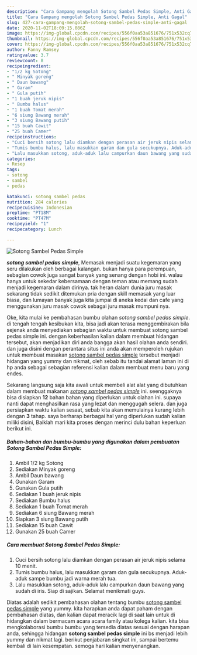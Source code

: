 ```yaml
---
description: "Cara Gampang mengolah Sotong Sambel Pedas Simple, Anti Gagal"
title: "Cara Gampang mengolah Sotong Sambel Pedas Simple, Anti Gagal"
slug: 427-cara-gampang-mengolah-sotong-sambel-pedas-simple-anti-gagal
date: 2020-11-02T18:09:15.086Z
image: https://img-global.cpcdn.com/recipes/556f0aa53a851676/751x532cq70/sotong-sambel-pedas-simple-foto-resep-utama.jpg
thumbnail: https://img-global.cpcdn.com/recipes/556f0aa53a851676/751x532cq70/sotong-sambel-pedas-simple-foto-resep-utama.jpg
cover: https://img-global.cpcdn.com/recipes/556f0aa53a851676/751x532cq70/sotong-sambel-pedas-simple-foto-resep-utama.jpg
author: Fanny Ramsey
ratingvalue: 3.7
reviewcount: 8
recipeingredient:
- "1/2 kg Sotong"
- " Minyak goreng"
- " Daun bawang"
- " Garam"
- " Gula putih"
- "1 buah jeruk nipis"
- " Bumbu halus"
- "1 buah Tomat merah"
- "6 siung Bawang merah"
- "3 siung Bawang putih"
- "15 buah Cawit"
- "25 buah Camer"
recipeinstructions:
- "Cuci bersih sotong lalu diamkan dengan perasan air jeruk nipis selama 10 menit."
- "Tumis bumbu halus, lalu masukkan garam dan gula secukupnya. Aduk-aduk sampe bumbu jadi warna merah tua."
- "Lalu masukkan sotong, aduk-aduk lalu campurkan daun bawang yang sudah di iris. Siap di sajikan. Selamat menikmati guys."
categories:
- Resep
tags:
- sotong
- sambel
- pedas

katakunci: sotong sambel pedas 
nutrition: 284 calories
recipecuisine: Indonesian
preptime: "PT18M"
cooktime: "PT47M"
recipeyield: "1"
recipecategory: Lunch

---
```



![Sotong Sambel Pedas Simple](https://img-global.cpcdn.com/recipes/556f0aa53a851676/751x532cq70/sotong-sambel-pedas-simple-foto-resep-utama.jpg)

<b><i>sotong sambel pedas simple</i></b>, Memasak menjadi suatu kegemaran yang seru dilakukan oleh berbagai kalangan. bukan hanya para perempuan, sebagian cowok juga sangat banyak yang senang dengan hobi ini. walau hanya untuk sekedar kebersamaan dengan teman atau memang sudah menjadi kegemaran dalam dirinya. tak heran dalam dunia juru masak sekarang tidak sedikit ditemukan pria dengan skill memasak yang luar biasa, dan lumayan banyak juga kita jumpai di aneka kedai dan cafe yang menggunakan juru masak cowok sebagai juru masak mumpuni nya.

Oke, kita mulai ke pembahasan bumbu olahan <i>sotong sambel pedas simple</i>. di tengah tengah kesibukan kita, bisa jadi akan terasa menggembirakan bila sejenak anda menyediakan sebagian waktu untuk membuat sotong sambel pedas simple ini. dengan keberhasilan kalian dalam membuat hidangan tersebut, akan menjadikan diri anda bangga akan hasil olahan anda sendiri. dan juga disini dengan perantara situs ini anda akan memperoleh rujukan untuk membuat masakan <u>sotong sambel pedas simple</u> tersebut menjadi hidangan yang yummy dan nikmat, oleh sebab itu tandai alamat laman ini di hp anda sebagai sebagian referensi kalian dalam membuat menu baru yang endes.




Sekarang langsung saja kita awali untuk membeli alat alat yang dibutuhkan dalam membuat makanan <u><i>sotong sambel pedas simple</i></u> ini. seenggaknya bisa disiapkan <b>12</b> bahan bahan yang diperlukan untuk olahan ini. supaya nanti dapat menghasilkan rasa yang lezat dan menggugah selera. dan juga persiapkan waktu kalian sesaat, sebab kita akan memulainya kurang lebih dengan <b>3</b> tahap. saya berharap berbagai hal yang diperlukan sudah kalian miliki disini, Baiklah mari kita proses dengan merinci dulu bahan keperluan berikut ini.

<!--inarticleads1-->

##### Bahan-bahan dan bumbu-bumbu yang digunakan dalam pembuatan Sotong Sambel Pedas Simple:

1. Ambil 1/2 kg Sotong
1. Sediakan  Minyak goreng
1. Ambil  Daun bawang
1. Gunakan  Garam
1. Gunakan  Gula putih
1. Sediakan 1 buah jeruk nipis
1. Sediakan  Bumbu halus
1. Sediakan 1 buah Tomat merah
1. Sediakan 6 siung Bawang merah
1. Siapkan 3 siung Bawang putih
1. Sediakan 15 buah Cawit
1. Gunakan 25 buah Camer




<!--inarticleads2-->

##### Cara membuat Sotong Sambel Pedas Simple:

1. Cuci bersih sotong lalu diamkan dengan perasan air jeruk nipis selama 10 menit.
1. Tumis bumbu halus, lalu masukkan garam dan gula secukupnya. Aduk-aduk sampe bumbu jadi warna merah tua.
1. Lalu masukkan sotong, aduk-aduk lalu campurkan daun bawang yang sudah di iris. Siap di sajikan. Selamat menikmati guys.




Diatas adalah sedikit pembahasan olahan tentang bumbu <u>sotong sambel pedas simple</u> yang yummy. kita harapkan anda dapat paham dengan pembahasan diatas, dan kalian dapat meracik lagi di saat lain untuk di hidangkan dalam bermacam acara acara family atau kolega kalian. kita bisa mengkolaborasi bumbu bumbu yang tersedia diatas sesuai dengan harapan anda, sehingga hidangan <b>sotong sambel pedas simple</b> ini bs menjadi lebih yummy dan nikmat lagi. berikut penjabaran singkat ini, sampai bertemu kembali di lain kesempatan. semoga hari kalian menyenangkan.
